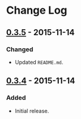 # Change Log

## [0.3.5] - 2015-11-14
### Changed
 - Updated `README.md`.


## [0.3.4] - 2015-11-14
### Added
 - Initial release.


[0.3.5]: https://github.com/websafe/dap-asset-jquery/releases/tag/v0.3.5
[0.3.4]: https://github.com/websafe/dap-asset-jquery/releases/tag/v0.3.4
